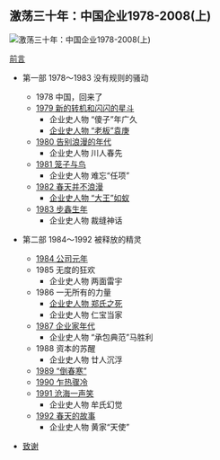 ## 激荡三十年：中国企业1978-2008(上)

![激荡三十年：中国企业1978-2008(上)](https://img3.doubanio.com/lpic/s10431840.jpg)

[前言](./前言.md)

- 第一部 1978～1983 没有规则的骚动
    - 1978 中国，回来了
    - [1979 新的转机和闪闪的星斗](./1979.md)
        - 企业史人物 “傻子”年广久
        - [企业史人物 “老板”袁庚](./袁庚.md)
    - [1980 告别浪漫的年代](./1980.md)
        - 企业史人物 川人春先
    - [1981 笼子与鸟](./1981.md)
        - 企业史人物 难忘“任项”
    - [1982 春天并不浪漫](./1982.md)
        - [企业史人物 “大王”如蚁](./大王.md)
    - [1983 步鑫生年](./1983.md)
        - 企业史人物 裁缝神话

- 第二部 1984～1992 被释放的精灵
    - [1984 公司元年](./1984.md)
    - 1985 无度的狂欢
        - 企业史人物 两面雷宇
    - 1986 一无所有的力量
        - [企业史人物 郑氏之死](./郑氏.md)
        - 企业史人物 仁宝当家
    - [1987 企业家年代](./1987.md)
        - 企业史人物 “承包典范”马胜利
    - 1988 资本的苏醒
        - 企业史人物 廿人沉浮
    - [1989 “倒春寒”](./1989.md)
    - [1990 乍热骤冷](./1990.md)
    - [1991 沧海一声笑](./1991.md)
        - 企业史人物 牟氏幻觉
    - [1992 春天的故事](./1992.md)
        - 企业史人物 黄家“天使”

- [致谢](./致谢.md)